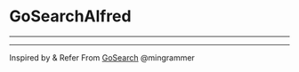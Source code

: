 # GoSearchAlfred

---




---
Inspired by & Refer From [GoSearch](https://github.com/mingrammer/gosearch) @mingrammer